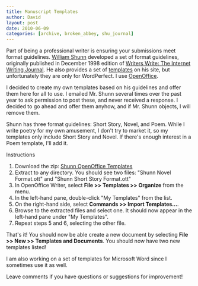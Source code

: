 ```yaml
---
title: Manuscript Templates
author: David
layout: post
date: 2010-06-09
categories: [archive, broken_abbey, shu_journal]
---
```


Part of being a professional writer is ensuring your submissions meet format
guidelines. [William Shunn](http://www.shunn.net/format/) developed a set of
format guidelines, originally published in December 1998 edition of
[Writers Write: The Internet Writing Journal](http://www.writerswrite.com/journal/dec98/shunn.htm).
He also provides a set of [templates](http://www.shunn.net/format/wp.html) on
his site, but unfortunately they are only for WordPerfect. I use
[OpenOffice](http://www.openoffice.org).

I decided to create my own templates based on his guidelines and offer them here
for all to use. I emailed Mr. Shunn several times over the past year to ask
permission to post these, and never received a response. I decided to go ahead
and offer them anyhow, and if Mr. Shunn objects, I will remove them.

Shunn has three format guidelines: Short Story, Novel, and Poem. While I write
poetry for my own amusement, I don't try to market it, so my templates only
include Short Story and Novel. If there's enough interest in a Poem template,
I'll add it.

Instructions

1.  Download the zip:
    [Shunn OpenOffice Templates](/images/imported/2010/06/Shunn-OpenOffice-Templates.zip)
2.  Extract to any directory. You should see two files: "Shunn Novel Format.ott"
    and "Shunn Short Story Format.ott"
3.  In OpenOffice Writer, select **File \>\> Templates \>\> Organize** from the
    menu.
4.  In the left-hand pane, double-click "My Templates" from the list.
5.  On the right-hand side, select **Commands \>\> Import Templates...**.
6.  Browse to the extracted files and select one. It should now appear in the
    left-hand pane under "My Templates".
7.  Repeat steps 5 and 6, selecting the other file.

That's it! You should now be able create a new document by selecting **File \>\>
New \>\> Templates and Documents**. You should now have two new templates
listed!

I am also working on a set of templates for Microsoft Word since I sometimes use
it as well.

Leave comments if you have questions or suggestions for improvement!

